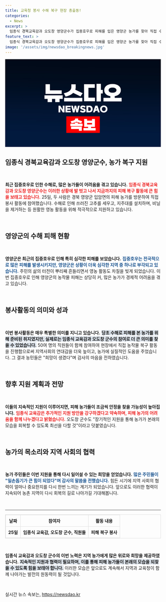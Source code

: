 ```yaml
---
title: 교육청 봉사 수해 복구 현장 총출동!
categories:
  - News
excerpt: >
  임종식 경북교육감과 오도창 영양군수가 집중호우로 피해를 입은 영양군 농가를 찾아 직접 수해 복구에 나섰습니다. 고추 수확철을 앞둔 농민들에게 희망을 선사하며, 영농 정상화를 위한 협력을 다짐했습니다.
feature_text: >
  임종식 경북교육감과 오도창 영양군수가 집중호우로 피해를 입은 영양군 농가를 찾아 직접 수해 복구에 나섰습니다. 고추 수확철을 앞둔 농민들에게 희망을 선사하며, 영농 정상화를 위한 협력을 다짐했습니다.
image: '/assets/img/newsdao_breakingnews.jpg'
---
```


<p><img src="/assets/img/newsdao_breakingnews.jpg" alt="cryptoinkorea 속보" /></p>

<h2 data-ke-size="size26">임종식 경북교육감과 오도창 영양군수, 농가 복구 지원</h2>

<p data-ke-size="size16">&nbsp;</p>

<p><strong>최근 집중호우로 인한 수해로, 많은 농가들이 어려움을 겪고 있습니다.</strong> <b><span style="color: #ee2323;">임종식 경북교육감과 오도창 영양군수는 이러한 상황에 발 벗고 나서 지금까지의 피해 복구 활동에 큰 힘을 보태고 있습니다.</span></b> 25일, 두 사람은 경북 영양군 입암면의 피해 농가를 방문하여 직접 봉사 활동에 참여했습니다. 수해로 인해 쓰러진 고추를 세우고, 지주대를 설치하며, 비닐을 제거하는 등 원활한 영농 활동을 위해 적극적으로 지원하고 있습니다. </p>

<p data-ke-size="size16">&nbsp;</p>

<h2 data-ke-size="size26">영양군의 수해 피해 현황</h2>

<p data-ke-size="size16">&nbsp;</p>

<p><strong>영양군은 최근의 집중호우로 인해 특히 심각한 피해를 보았습니다.</strong> <b><span style="color: #1a5490;">집중호우는 전국적으로 많은 피해를 발생시키지만, 영양군은 상황이 더욱 심각한 지역 중 하나로 부각되고 있습니다.</span></b> 주민의 삶의 터전이 뿌리째 흔들리면서 영농 활동도 차질을 빚게 되었습니다. 이번 집중호우로 인해 영양군의 농작물 피해는 상당히 커, 많은 농가가 경제적 어려움을 겪고 있습니다.</p>

<p data-ke-size="size16">&nbsp;</p>

<h2 data-ke-size="size26">봉사활동의 의미와 성과</h2>

<p data-ke-size="size16">&nbsp;</p>

<p><strong>이번 봉사활동은 매우 특별한 의미를 지니고 있습니다.</strong> <b><span style="background-color: #21538527;">당초 수해로 피해를 본 농가를 위해 준비된 취지였지만, 실제로는 임종식 교육감과 오도창 군수의 참여로 더 큰 의미를 찾을 수 있었습니다.</span></b> 50여 명의 직원들이 함께 참여하여 현장에서 직접 농작물 복구 활동을 진행함으로써 지역사회의 연대감을 더욱 높이고, 농가에 실질적인 도움을 주었습니다. 그 결과 농민들은 "희망이 생겼다"며 감사의 마음을 전하였습니다.</p>

<p data-ke-size="size16">&nbsp;</p>

<h2 data-ke-size="size26">향후 지원 계획과 전망</h2>

<p data-ke-size="size16">&nbsp;</p>

<p><strong>이들의 지속적인 지원이 이루어지면, 피해 농가들이 조금씩 안정을 찾을 가능성이 높아집니다.</strong> <b><span style="color: #ee2323;">임종식 교육감은 추가적인 지원 방안을 강구하겠다고 약속하며, 피해 농가의 어려움을 함께 나누겠다고 밝혔습니다.</span></b> 오도창 군수도 "장기적인 지원을 통해 농가가 본래의 모습을 회복할 수 있도록 최선을 다할 것"이라고 덧붙였습니다.</p>

<p data-ke-size="size16">&nbsp;</p>

<h2 data-ke-size="size26">농가의 목소리와 지역 사회의 협력</h2>

<p data-ke-size="size16">&nbsp;</p>

<p><strong>농가 주민들은 이번 지원을 통해 다시 일어설 수 있는 희망을 얻었습니다.</strong> <b><span style="color: #1a5490;">많은 주민들이 "일손돕기가 큰 힘이 되었다"며 감사의 말씀을 전했습니다.</span></b> 힘든 시기에 지역 사회의 협력이 얼마나 중요한지를 다시 한번 느끼는 계기가 되었습니다. 앞으로도 이러한 협력이 지속되어 농촌 지역이 다시 회복의 길로 나아가길 기대해봅니다.</p>

<p data-ke-size="size16">&nbsp;</p>

<hr style="height:1px;border:none;color:#333;background-color:#333;" />

<table style="width:100%; border:1px solid #ddd; border-collapse:collapse;">
  <tr>
    <th style="text-align:center; border:1px solid #ddd; padding:8px;"><b>날짜</b></th>
    <th style="text-align:center; border:1px solid #ddd; padding:8px;"><b>참여자</b></th>
    <th style="text-align:center; border:1px solid #ddd; padding:8px;"><b>활동 내용</b></th>
  </tr>
  <tr>
    <td style="text-align:center; border:1px solid #ddd; padding:8px;"><b>25일</b></td>
    <td style="text-align:center; border:1px solid #ddd; padding:8px;"><b>임종식 교육감, 오도창 군수, 직원들</b></td>
    <td style="text-align:center; border:1px solid #ddd; padding:8px;"><b>피해 복구 봉사</b></td>
  </tr>
</table>

<p data-ke-size="size16">&nbsp;</p>

<p><strong>임종식 교육감과 오도창 군수의 이번 노력은 지역 농가에게 많은 위로와 희망을 제공하였습니다.</strong> <b><span style="background-color: #21538527;">지속적인 지원과 협력이 필요하며, 이를 통해 피해 농가들이 본래의 모습을 되찾을 수 있도록 힘을 보태야 합니다.</span></b> 이러한 모습은 앞으로도 계속해서 지역과 교육청이 함께 나아가는 발전의 원동력이 될 것입니다. </p>

<p data-ke-size="size16">&nbsp;</p>
실시간 뉴스 속보는, <a href="https://newsdao.kr" rel="dofollow">https://newsdao.kr</a>


